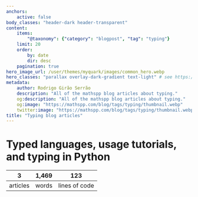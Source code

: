 ```yaml
---
anchors:
    active: false
body_classes: "header-dark header-transparent"
content:
    items:
        "@taxonomy": {"category": "blogpost", "tag": "typing"}
    limit: 20
    order:
        by: date
        dir: desc
    pagination: true
hero_image_url: /user/themes/myquark/images/common_hero.webp
hero_classes: "parallax overlay-dark-gradient text-light" # see https://demo.getgrav.org/blog-skeleton/blog/hero-classes
metadata:
    author: Rodrigo Girão Serrão
    description: "All of the mathspp blog articles about typing."
    og:description: "All of the mathspp blog articles about typing."
    og:image: "https://mathspp.com/blog/tags/typing/thumbnail.webp"
    twitter:image: "https://mathspp.com/blog/tags/typing/thumbnail.webp"
title: "Typing blog articles"
---
```



# Typed languages, usage tutorials, and typing in Python


<table class="stats-table">
    <thead>
        <tr>
            <th style="text-align: center;">3</th>
            <th style="text-align: center;">1,469</th>
            <th style="text-align: center;">123</th>
        </tr>
    </thead>
    <tbody>
        <tr>
            <td style="text-align: center;">articles</td>
            <td style="text-align: center;">words</td>
            <td style="text-align: center;">lines of code</td>
        </tr>
    </tbody>
</table>